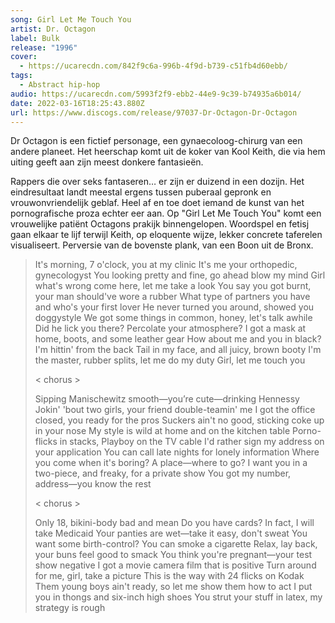 ```yaml
---
song: Girl Let Me Touch You
artist: Dr. Octagon
label: Bulk
release: "1996"
cover:
  - https://ucarecdn.com/842f9c6a-996b-4f9d-b739-c51fb4d60ebb/
tags:
  - Abstract hip-hop
audio: https://ucarecdn.com/5993f2f9-ebb2-44e9-9c39-b74935a6b014/
date: 2022-03-16T18:25:43.880Z
url: https://www.discogs.com/release/97037-Dr-Octagon-Dr-Octagon
---
```

Dr Octagon is een fictief personage, een gynaecoloog-chirurg van een andere planeet. Het heerschap komt uit de koker van Kool Keith, die via hem uiting geeft aan zijn meest donkere fantasieën.

Rappers die over seks fantaseren… er zijn er duizend in een dozijn. Het eindresultaat landt meestal ergens tussen puberaal gepronk en vrouwonvriendelijk geblaf. Heel af en toe doet iemand de kunst van het pornografische proza echter eer aan. Op "Girl Let Me Touch You" komt een vrouwelijke patiënt Octagons prakijk binnengelopen. Woordspel en fetisj gaan elkaar te lijf terwijl Keith, op eloquente wijze, lekker concrete taferelen visualiseert. Perversie van de bovenste plank, van een Boon uit de Bronx.



> It's morning, 7 o'clock, you at my clinic
> It's me your orthopedic, gynecologyst
> You looking pretty and fine, go ahead blow my mind
> Girl what's wrong come here, let me take a look
> You say you got burnt, your man should've wore a rubber
> What type of partners you have and who's your first lover
> He never turned you around, showed you doggystyle
> We got some things in common, honey, let's talk awhile
> Did he lick you there? Percolate your atmosphere?
> I got a mask at home, boots, and some leather gear
> How about me and you in black? I'm hittin' from the back
> Tail in my face, and all juicy, brown booty
> I'm the master, rubber splits, let me do my duty
> Girl, let me touch you
>
> < chorus >
>
> Sipping Manischewitz smooth—you’re cute—drinking Hennessy
> Jokin' 'bout two girls, your friend double-teamin' me
> I got the office closed, you ready for the pros
> Suckers ain't no good, sticking coke up in your nose
> My style is wild at home and on the kitchen table
> Porno-flicks in stacks, Playboy on the TV cable
> I'd rather sign my address on your application
> You can call late nights for lonely information
> Where you come when it's boring? A place—where to go?
> I want you in a two-piece, and freaky, for a private show
> You got my number, address—you know the rest
>
> < chorus >
>
> Only 18, bikini-body bad and mean
> Do you have cards? In fact, I will take Medicaid
> Your panties are wet—take it easy, don't sweat
> You want some birth-control? You can smoke a cigarette
> Relax, lay back, your buns feel good to smack
> You think you're pregnant—your test show negative
> I got a movie camera film that is positive
> Turn around for me, girl, take a picture
> This is the way with 24 flicks on Kodak
> Them young boys ain't ready, so let me show them how to act
> I put you in thongs and six-inch high shoes
> You strut your stuff in latex, my strategy is rough